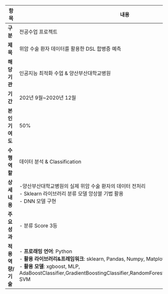 
|항목|내용|
|------|---|
|**구분**|전공수업 프로젝트|
|**제목**|위암 수술 환자 데이터를 활용한 DSL 합병증 예측|
|**해당기관**|인공지능 최적화 수업 & 양산부산대학교병원|
|**기간**|202년 9월~2020년 12월|
|**본인기여도**|50%|
|**수행역할**|데이터 분석 & Classification|
|**상세내용**|-양산부산대학교병원의 실제 위암 수술 환자의 데이터 전처리 <br> - Sklearn 라이브러리 분류 모델 앙상블 기법 활용 <br> - DNN 모델 구현|
|**주요성과**| - 분류 Score 3등  
|**적용 역량/기술**|- **프로래밍 언어**: Python <br> - **활용 라이브러리&프레임워크**: sklearn, Pandas, Numpy, Matplotlib <br> - **활용 모델**: xgboost, MLP, AdaBoostClassifier,GradientBoostingClassifier,RandomForestClassifier,BaggingClassifier, SVM|
